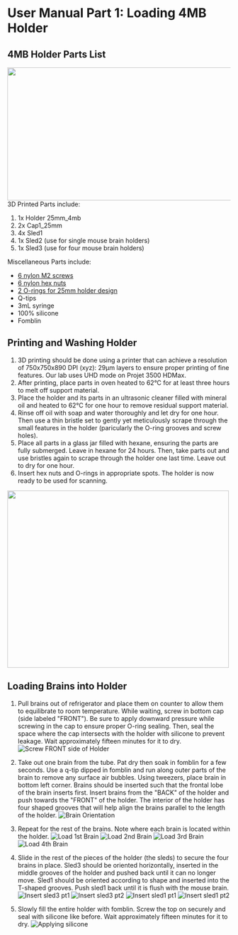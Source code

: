 
# User Manual Part 1: Loading 4MB Holder

## 4MB Holder Parts List
<img src="https://github.com/remmi-toolbox/Documentation/blob/master/01-loading-4mb-holder/4MB_Holder_Photos/IMG_0871.png" width="700" height="300">
3D Printed Parts include:

1. 1x Holder 25mm_4mb
2. 2x Cap1_25mm
3. 4x Sled1
4. 1x Sled2 (use for single mouse brain holders)
5. 1x Sled3 (use for four mouse brain holders)

Miscellaneous Parts include:

* [6 nylon M2 screws](https://www.mcmaster.com/92492a705)
* [6 nylon hex nuts](https://www.mcmaster.com/#93800a300/=18u9ftw)
* [2 O-rings for 25mm holder design](https://www.mcmaster.com/9262k194)
* Q-tips
* 3mL syringe
* 100% silicone
* Fomblin

## Printing and Washing Holder
1. 3D printing should be done using a printer that can achieve a resolution of 750x750x890 DPI (xyz): 29µm layers to ensure proper printing of fine features. Our lab uses UHD mode on Projet 3500 HDMax.
2. After printing, place parts in oven heated to 62°C for at least three hours to melt off support material.
3. Place the holder and its parts in an ultrasonic cleaner filled with mineral oil and heated to 62°C for one hour to remove residual support material.
4. Rinse off oil with soap and water thoroughly and let dry for one hour. Then use a thin bristle set to gently yet meticulously scrape through the small features in the holder (paricularly the O-ring grooves and screw holes).
5. Place all parts in a glass jar filled with hexane, ensuring the parts are fully submerged. Leave in hexane for 24 hours. Then, take parts out and use bristles again to scrape through the holder one last time. Leave out to dry for one hour.
6. Insert hex nuts and O-rings in appropriate spots. The holder is now ready to be used for scanning.
<img src="https://github.com/remmi-toolbox/Documentation/blob/master/01-loading-4mb-holder/4MB_Holder_Photos/IMG_0872.png" width="500" height="400">

## Loading Brains into Holder
1. Pull brains out of refrigerator and place them on counter to allow them to equilibrate to room temperature. While waiting, screw in bottom cap (side labeled "FRONT"). Be sure to apply downward pressure while screwing in the cap to ensure proper O-ring sealing. Then, seal the space where the cap intersects with the holder with silicone to prevent leakage. Wait approximately fifteen minutes for it to dry.
![Screw FRONT side of Holder](https://github.com/remmi-toolbox/Documentation/blob/master/01-loading-4mb-holder/4MB_Holder_Photos/IMG_0873.png)
2. Take out one brain from the tube. Pat dry then soak in fomblin for a few seconds. Use a q-tip dipped in fomblin and run along outer parts of the brain to remove any surface air bubbles. Using tweezers, place brain in bottom left corner. Brains should be inserted such that the frontal lobe of the brain inserts first. Insert brains from the "BACK" of the holder and push towards the "FRONT" of the holder. The interior of the holder has four shaped grooves that will help align the brains parallel to the length of the holder.
![Brain Orientation](https://github.com/remmi-toolbox/Documentation/blob/master/01-loading-4mb-holder/4MB_Holder_Photos/IMG_0906.png)
3. Repeat for the rest of the brains. Note where each brain is located within the holder.
![Load 1st Brain](https://github.com/remmi-toolbox/Documentation/blob/master/01-loading-4mb-holder/4MB_Holder_Photos/IMG_0875.png)
![Load 2nd Brain](https://github.com/remmi-toolbox/Documentation/blob/master/01-loading-4mb-holder/4MB_Holder_Photos/IMG_0876.png)
![Load 3rd Brain](https://github.com/remmi-toolbox/Documentation/blob/master/01-loading-4mb-holder/4MB_Holder_Photos/IMG_0877.png)
![Load 4th Brain](https://github.com/remmi-toolbox/Documentation/blob/master/01-loading-4mb-holder/4MB_Holder_Photos/IMG_0879.png)

4. Slide in the rest of the pieces of the holder (the sleds) to secure the four brains in place. Sled3 should be oriented horizontally, inserted in the middle grooves of the holder and pushed back until it can no longer move. Sled1 should be oriented according to shape and inserted into the T-shaped grooves. Push sled1 back until it is flush with the mouse brain.
![Insert sled3 pt1](https://github.com/remmi-toolbox/Documentation/blob/master/01-loading-4mb-holder/4MB_Holder_Photos/IMG_0881.png)
![Insert sled3 pt2](https://github.com/remmi-toolbox/Documentation/blob/master/01-loading-4mb-holder/4MB_Holder_Photos/IMG_0882.png)
![Insert sled1 pt1](https://github.com/remmi-toolbox/Documentation/blob/master/01-loading-4mb-holder/4MB_Holder_Photos/IMG_0883.png)
![Insert sled1 pt2](https://github.com/remmi-toolbox/Documentation/blob/master/01-loading-4mb-holder/4MB_Holder_Photos/IMG_0885.png)
5. Slowly fill the entire holder with fomblin. Screw the top on securely and seal with silicone like before. Wait approximately fifteen minutes for it to dry.
![Applying silicone](https://github.com/remmi-toolbox/Documentation/blob/master/01-loading-4mb-holder/4MB_Holder_Photos/IMG_0907.png)
